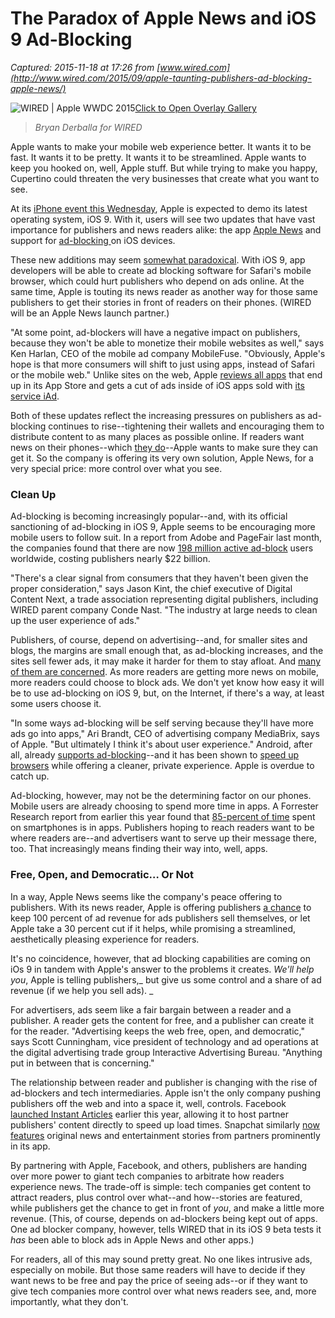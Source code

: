 # The Paradox of Apple News and iOS 9 Ad-Blocking

_Captured: 2015-11-18 at 17:26 from [www.wired.com](http://www.wired.com/2015/09/apple-taunting-publishers-ad-blocking-apple-news/)_

![WIRED | Apple WWDC 2015](http://www.wired.com/wp-content/uploads/2015/06/wwdc_2015_0638-582x388.jpg)[Click to Open Overlay Gallery](javascript:;)

> _Bryan Derballa for WIRED_

Apple wants to make your mobile web experience better. It wants it to be fast. It wants it to be pretty. It wants it to be streamlined. Apple wants to keep you hooked on, well, Apple stuff. But while trying to make you happy, Cupertino could threaten the very businesses that create what you want to see.

At its [iPhone event this Wednesday](http://www.wired.com/2015/08/apple-event-september-9/), Apple is expected to demo its latest operating system, iOS 9. With it, users will see two updates that have vast importance for publishers and news readers alike: the app [Apple News](http://www.wired.com/2015/06/apple-builds-content-business-news-app/) and support for [ad-blocking ](http://www.wired.com/2015/06/apples-support-ad-blocking-will-upend-web-works/)on iOS devices.

These new additions may seem [somewhat paradoxical](http://www.wired.com/2015/06/apples-support-ad-blocking-will-upend-web-works/). With iOS 9, app developers will be able to create ad blocking software for Safari's mobile browser, which could hurt publishers who depend on ads online. At the same time, Apple is touting its news reader as another way for those same publishers to get their stories in front of readers on their phones. (WIRED will be an Apple News launch partner.)

"At some point, ad-blockers will have a negative impact on publishers, because they won't be able to monetize their mobile websites as well," says Ken Harlan, CEO of the mobile ad company MobileFuse. "Obviously, Apple's hope is that more consumers will shift to just using apps, instead of Safari or the mobile web." Unlike sites on the web, Apple [reviews all apps](https://developer.apple.com/app-store/review/guidelines/) that end up in its App Store and gets a cut of ads inside of iOS apps sold with [its service iAd](https://developer.apple.com/iad/monetize/).

Both of these updates reflect the increasing pressures on publishers as ad-blocking continues to rise--tightening their wallets and encouraging them to distribute content to as many places as possible online. If readers want news on their phones--which [they do](http://www.americanpressinstitute.org/publications/reports/survey-research/how-americans-get-news/)--Apple wants to make sure they can get it. So the company is offering its very own solution, Apple News, for a very special price: more control over what you see.

### Clean Up

Ad-blocking is becoming increasingly popular--and, with its official sanctioning of ad-blocking in iOS 9, Apple seems to be encouraging more mobile users to follow suit. In a report from Adobe and PageFair last month, the companies found that there are now [198 million active ad-block](http://blog.pagefair.com/2015/ad-blocking-report/) users worldwide, costing publishers nearly $22 billion.

"There's a clear signal from consumers that they haven't been given the proper consideration," says Jason Kint, the chief executive of Digital Content Next, a trade association representing digital publishers, including WIRED parent company Conde Nast. "The industry at large needs to clean up the user experience of ads."

Publishers, of course, depend on advertising--and, for smaller sites and blogs, the margins are small enough that, as ad-blocking increases, and the sites sell fewer ads, it may make it harder for them to stay afloat. And [many of them are concerned](http://blogs.wsj.com/cmo/2015/08/28/apples-ad-blocking-is-potential-nightmare-for-ad-sellers/). As more readers are getting more news on mobile, more readers could choose to block ads. We don't yet know how easy it will be to use ad-blocking on iOS 9, but, on the Internet, if there's a way, at least some users choose it.

"In some ways ad-blocking will be self serving because they'll have more ads go into apps," Ari Brandt, CEO of advertising company MediaBrix, says of Apple. "But ultimately I think it's about user experience." Android, after all, already [supports ad-blocking](http://www.theverge.com/2015/5/20/8631877/adblock-plus-browser-android-beta-release)--and it has been shown to [speed up browsers](http://thenextweb.com/apple/2015/08/24/ios-9-content-blocking-will-transform-the-mobile-web-ive-tried-it/) while offering a cleaner, private experience. Apple is overdue to catch up.

Ad-blocking, however, may not be the determining factor on our phones. Mobile users are already choosing to spend more time in apps. A Forrester Research report from earlier this year found that [85-percent of time](http://techcrunch.com/2015/06/22/consumers-spend-85-of-time-on-smartphones-in-apps-but-only-5-apps-see-heavy-use/#.nsfik4:iT4U) spent on smartphones is in apps. Publishers hoping to reach readers want to be where readers are--and advertisers want to serve up their message there, too. That increasingly means finding their way into, well, apps.

### Free, Open, and Democratic… Or Not

In a way, Apple News seems like the company's peace offering to publishers. With its news reader, Apple is offering publishers [a chance](https://developer.apple.com/news-publisher/) to keep 100 percent of ad revenue for ads publishers sell themselves, or let Apple take a 30 percent cut if it helps, while promising a streamlined, aesthetically pleasing experience for readers.

It's no coincidence, however, that ad blocking capabilities are coming on iOs 9 in tandem with Apple's answer to the problems it creates. _We'll help you_, Apple is telling publishers,_ but give us some control and a share of ad revenue (if we help you sell ads). _

For advertisers, ads seem like a fair bargain between a reader and a publisher. A reader gets the content for free, and a publisher can create it for the reader. "Advertising keeps the web free, open, and democratic," says Scott Cunningham, vice president of technology and ad operations at the digital advertising trade group Interactive Advertising Bureau. "Anything put in between that is concerning."

The relationship between reader and publisher is changing with the rise of ad-blockers and tech intermediaries. Apple isn't the only company pushing publishers off the web and into a space it, well, controls. Facebook [launched Instant Articles](http://www.wired.com/2015/05/big-publishers-will-now-post-stories-straight-facebook/) earlier this year, allowing it to host partner publishers' content directly to speed up load times. Snapchat similarly [now features](http://www.wired.com/2015/01/snapchat-discovery/) original news and entertainment stories from partners prominently in its app.

By partnering with Apple, Facebook, and others, publishers are handing over more power to giant tech companies to arbitrate how readers experience news. The trade-off is simple: tech companies get content to attract readers, plus control over what--and how--stories are featured, while publishers get the chance to get in front of _you_, and make a little more revenue. (This, of course, depends on ad-blockers being kept out of apps. One ad blocker company, however, tells WIRED that in its iOS 9 beta tests it _has_ been able to block ads in Apple News and other apps.)

For readers, all of this may sound pretty great. No one likes intrusive ads, especially on mobile. But those same readers will have to decide if they want news to be free and pay the price of seeing ads--or if they want to give tech companies more control over what news readers see, and, more importantly, what they don't.
